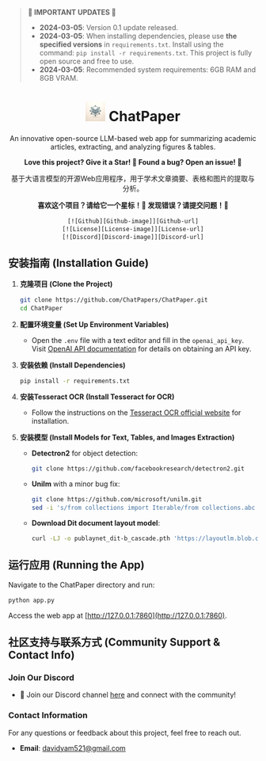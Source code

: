 
> **🚨 IMPORTANT UPDATES 🚨**
> - **2024-03-05**: Version 0.1 update released.
> - **2024-03-05**: When installing dependencies, please use **the specified versions** in `requirements.txt`. Install using the command: `pip install -r requirements.txt`. This project is fully open source and free to use.
> - **2024-03-05**: Recommended system requirements: 6GB RAM and 8GB VRAM.

<div align="center">
    <h1>
        <img src="logo.png" width="40"> ChatPaper
    </h1>
    <p>An innovative open-source LLM-based web app for summarizing academic articles, extracting, and analyzing figures & tables.</p>
    <p><strong>Love this project? Give it a Star! 🌟 Found a bug? Open an issue! 🐛</strong></p>
    <p>基于大语言模型的开源Web应用程序，用于学术文章摘要、表格和图片的提取与分析。</p>
    <p><strong>喜欢这个项目？请给它一个星标！🌟 发现错误？请提交问题！🐛</strong></p>
    
    [![Github][Github-image]][Github-url]
    [![License][License-image]][License-url]
    [![Discord][Discord-image]][Discord-url]
</div>


[Discord-image]: https://img.shields.io/badge/Discord-Join%20Us-blue
[Discord-url]: YOUR_DISCORD_INVITE_LINK
[Github-image]: https://img.shields.io/badge/GitHub-View%20on%20GitHub-blue
[Github-url]: https://github.com/ChatPapers/Chatpaper
[License-image]: https://img.shields.io/badge/License-MIT-green
[License-url]: https://opensource.org/license/mit


## 安装指南 (Installation Guide)

1. **克隆项目 (Clone the Project)**
    ```sh
    git clone https://github.com/ChatPapers/ChatPaper.git
    cd ChatPaper
    ```

2. **配置环境变量 (Set Up Environment Variables)**
    - Open the `.env` file with a text editor and fill in the `openai_api_key`. Visit [OpenAI API documentation](https://openai.com/api/) for details on obtaining an API key.

3. **安装依赖 (Install Dependencies)**
    ```sh
    pip install -r requirements.txt
    ```

4. **安装Tesseract OCR (Install Tesseract for OCR)**
    - Follow the instructions on the [Tesseract OCR official website](https://tesseract-ocr.github.io/tessdoc/Installation.html) for installation.

5. **安装模型 (Install Models for Text, Tables, and Images Extraction)**
    - **Detectron2** for object detection:
        ```sh
        git clone https://github.com/facebookresearch/detectron2.git
        ```
    - **Unilm** with a minor bug fix:
        ```sh
        git clone https://github.com/microsoft/unilm.git
        sed -i 's/from collections import Iterable/from collections.abc import Iterable/' unilm/dit/object_detection/ditod/table_evaluation/data_structure.py
        ```
    - **Download Dit document layout model**:
        ```sh
        curl -LJ -o publaynet_dit-b_cascade.pth 'https://layoutlm.blob.core.windows.net/dit/dit-fts/publaynet_dit-b_cascade.pth'
        ```

## 运行应用 (Running the App)

Navigate to the ChatPaper directory and run:
```sh
python app.py
```
Access the web app at [http://127.0.0.1:7860](http://127.0.0.1:7860).

## 社区支持与联系方式 (Community Support & Contact Info)

### Join Our Discord
- 📢 Join our Discord channel [here](https://discord.gg/uQJXzE3K8G) and connect with the community!

### Contact Information
For any questions or feedback about this project, feel free to reach out.
- **Email**: davidyam521@gmail.com

